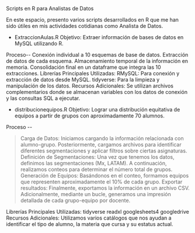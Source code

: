 Scripts en R para Analistas de Datos


En este espacio, presento varios scripts desarrollados en R que me han sido útiles en mis actividades cotidianas como Analista de Datos.

* ExtraccionAulas.R
Objetivo: Extraer información de bases de datos en MySQL utilizando R.

Proceso--
Conexión individual a 10 esquemas de base de datos.
Extracción de datos de cada esquema.
Almacenamiento temporal de la información en memoria.
Consolidación final en un dataframe que integra las 10 extracciones.
Librerías Principales Utilizadas:
RMySQL: Para conexión y extracción de datos desde MySQL.
tidyverse: Para la limpieza y manipulación de los datos.
Recursos Adicionales:
Se utilizan archivos complementarios donde se almacenan variables con los datos de conexión y las consultas SQL a ejecutar.

* distribucionequipos.R
Objetivo: Lograr una distribución equitativa de equipos a partir de grupos con aproximadamente 70 alumnos.

Proceso -- 
 > Carga de Datos: Iniciamos cargando la información relacionada con alumno-grupo. Posteriormente, cargamos archivos para identificar diferentes segmentaciones y aplicar 
   filtros sobre ciertas asignaturas.
>  Definición de Segmentaciones: Una vez que tenemos los datos, definimos las segmentaciones (Mx, LATAM). A continuación, realizamos conteos para determinar el número total 
   de grupos.
>  Generación de Equipos: Basándonos en el conteo, formamos equipos que representen aproximadamente el 10% de cada grupo.
>  Exportar resultados: Finalmente, exportamos la información en un archivo CSV. Adicionalmente, mediante un bucle, generamos una impresión detallada de cada grupo-equipo      por docente.

Librerías Principales Utilizadas:
tidyverse
readxl
googlesheets4
googledrive
Recursos Adicionales:
Utilizamos varios catálogos que nos ayudan a identificar el tipo de alumno, la materia que cursa y su estatus actual.

